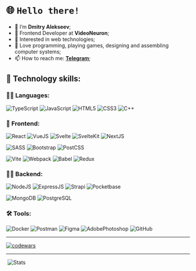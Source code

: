 # 🌐 `Hello there!`

- 👋 I’m **Dmitry Alekseev**;
- 🤠 Frontend Developer at **VideoNeuron**;
- 🔎 Interested in web technologies;
- 💞️ Love programming, playing games, designing and assembling computer systems;
- 📫 How to reach me: **[Telegram](https://t.me/trydma)**;

## 🚀 Technology skills:

### 👨‍💻 Languages:

![TypeScript](https://img.shields.io/badge/TypeScript-006bb3?style=for-the-badge&logo=typescript&logoColor=white)
![JavaScript](https://img.shields.io/badge/javascript-%23303133.svg?style=for-the-badge&logo=javascript&logoColor=%23F7DF1E)
![HTML5](https://img.shields.io/badge/html5-%23d4431b.svg?style=for-the-badge&logo=html5&logoColor=white)
![CSS3](https://img.shields.io/badge/css3-%2312649f.svg?style=for-the-badge&logo=css3&logoColor=white)
![C++](https://img.shields.io/badge/C%2B%2B-f34b7d?style=for-the-badge&logo=c%2B%2B&logoColor=white)


### 💅 Frontend:

![React](https://img.shields.io/badge/React-1D2C4E?style=for-the-badge&logo=react&logoColor=61DAFB)
![VueJS](https://img.shields.io/badge/Vue%20js-35495E?style=for-the-badge&logo=vuedotjs&logoColor=4FC08D)
![Svelte](https://img.shields.io/badge/Svelte-3e3e47?style=for-the-badge&logo=svelte&logoColor=FF3E00)
![SvelteKit](https://img.shields.io/badge/SvelteKit-cd3200?style=for-the-badge&logo=Svelte&logoColor=white)
![NextJS](https://img.shields.io/badge/next%20js-000000?style=for-the-badge&logo=nextdotjs&logoColor=white)

![SASS](https://img.shields.io/badge/Sass-c6538c?style=for-the-badge&logo=sass&logoColor=white)
![Bootstrap](https://img.shields.io/badge/Bootstrap-563D7C?style=for-the-badge&logo=bootstrap&logoColor=white)
![PostCSS](https://img.shields.io/badge/postcss-85002E?style=for-the-badge&logo=postcss&logoColor=white)

![Vite](https://img.shields.io/badge/Vite-5a00bb?style=for-the-badge&logo=vite&logoColor=FFD62E)
![Webpack](https://img.shields.io/badge/Webpack-2E86C1?style=for-the-badge&logo=Webpack&logoColor=white)
![Babel](https://img.shields.io/badge/Babel-f7d40c?style=for-the-badge&logo=babel&logoColor=white)
![Redux](https://img.shields.io/badge/Redux-593D88?style=for-the-badge&logo=redux&logoColor=white)


### 😶‍🌫️ Backend:

![NodeJS](https://img.shields.io/badge/Node.js-1C4913?style=for-the-badge&logo=nodedotjs&logoColor=white)
![ExpressJS](https://img.shields.io/badge/Express.js-000000?style=for-the-badge&logo=express&logoColor=white)
![Strapi](https://img.shields.io/badge/strapi-2F2E8B?style=for-the-badge&logo=strapi&logoColor=white)
![Pocketbase](https://img.shields.io/badge/PocketBase-658F99?style=for-the-badge&logo=PocketBase&logoColor=white)

![MongoDB](https://img.shields.io/badge/MongoDB-026E00?style=for-the-badge&logo=mongodb&logoColor=white)
![PostgreSQL](https://img.shields.io/badge/PostgreSQL-316192?style=for-the-badge&logo=postgresql&logoColor=white)


### 🛠️ Tools:

![Docker](https://img.shields.io/badge/Docker-1f98d3?style=for-the-badge&logo=docker&logoColor=white)
![Postman](https://img.shields.io/badge/Postman-ea3d00?style=for-the-badge&logo=Postman&logoColor=white)
![Figma](https://img.shields.io/badge/Figma-642193?style=for-the-badge&logo=figma&logoColor=white)
![AdobePhotoshop](https://img.shields.io/badge/Adobe%20Photoshop-39589b?style=for-the-badge&logo=Adobe%20Photoshop&logoColor=black)
![GitHub](https://img.shields.io/badge/GitHub-000000?style=for-the-badge&logo=github&logoColor=white)

[//]: <![VSCODE](https://img.shields.io/badge/VSCode-0078D4?style=for-the-badge&logo=visual%20studio%20code&logoColor=white)>

- - -
[![codewars](https://www.codewars.com/users/BLYADERUINER/badges/large)](https://www.codewars.com/users/BLYADERUINER)
- - -
&nbsp;![Stats](https://github-profile-summary-cards.vercel.app/api/cards/profile-details?username=BLYADERUINER&theme=dracula)
